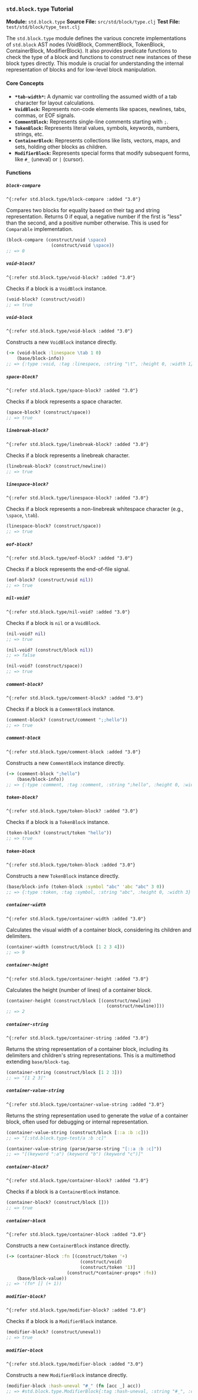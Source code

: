 ### `std.block.type` Tutorial

**Module:** `std.block.type`
**Source File:** `src/std/block/type.clj`
**Test File:** `test/std/block/type_test.clj`

The `std.block.type` module defines the various concrete implementations of `std.block` AST nodes (VoidBlock, CommentBlock, TokenBlock, ContainerBlock, ModifierBlock). It also provides predicate functions to check the type of a block and functions to construct new instances of these block types directly. This module is crucial for understanding the internal representation of blocks and for low-level block manipulation.

#### Core Concepts

*   **`*tab-width*`:** A dynamic var controlling the assumed width of a tab character for layout calculations.
*   **`VoidBlock`:** Represents non-code elements like spaces, newlines, tabs, commas, or EOF signals.
*   **`CommentBlock`:** Represents single-line comments starting with `;`.
*   **`TokenBlock`:** Represents literal values, symbols, keywords, numbers, strings, etc.
*   **`ContainerBlock`:** Represents collections like lists, vectors, maps, and sets, holding other blocks as children.
*   **`ModifierBlock`:** Represents special forms that modify subsequent forms, like `#_` (uneval) or `|` (cursor).

#### Functions

##### `block-compare`

`^{:refer std.block.type/block-compare :added "3.0"}`

Compares two blocks for equality based on their tag and string representation. Returns 0 if equal, a negative number if the first is "less" than the second, and a positive number otherwise. This is used for `Comparable` implementation.

```clojure
(block-compare (construct/void \space)
                 (construct/void \space))
;; => 0
```

##### `void-block?`

`^{:refer std.block.type/void-block? :added "3.0"}`

Checks if a block is a `VoidBlock` instance.

```clojure
(void-block? (construct/void))
;; => true
```

##### `void-block`

`^{:refer std.block.type/void-block :added "3.0"}`

Constructs a new `VoidBlock` instance directly.

```clojure
(-> (void-block :linespace \tab 1 0)
    (base/block-info))
;; => {:type :void, :tag :linespace, :string "\t", :height 0, :width 1}
```

##### `space-block?`

`^{:refer std.block.type/space-block? :added "3.0"}`

Checks if a block represents a space character.

```clojure
(space-block? (construct/space))
;; => true
```

##### `linebreak-block?`

`^{:refer std.block.type/linebreak-block? :added "3.0"}`

Checks if a block represents a linebreak character.

```clojure
(linebreak-block? (construct/newline))
;; => true
```

##### `linespace-block?`

`^{:refer std.block.type/linespace-block? :added "3.0"}`

Checks if a block represents a non-linebreak whitespace character (e.g., `\space`, `\tab`).

```clojure
(linespace-block? (construct/space))
;; => true
```

##### `eof-block?`

`^{:refer std.block.type/eof-block? :added "3.0"}`

Checks if a block represents the end-of-file signal.

```clojure
(eof-block? (construct/void nil))
;; => true
```

##### `nil-void?`

`^{:refer std.block.type/nil-void? :added "3.0"}`

Checks if a block is `nil` or a `VoidBlock`.

```clojure
(nil-void? nil)
;; => true

(nil-void? (construct/block nil))
;; => false

(nil-void? (construct/space))
;; => true
```

##### `comment-block?`

`^{:refer std.block.type/comment-block? :added "3.0"}`

Checks if a block is a `CommentBlock` instance.

```clojure
(comment-block? (construct/comment ";;hello"))
;; => true
```

##### `comment-block`

`^{:refer std.block.type/comment-block :added "3.0"}`

Constructs a new `CommentBlock` instance directly.

```clojure
(-> (comment-block ";hello")
    (base/block-info))
;; => {:type :comment, :tag :comment, :string ";hello", :height 0, :width 6}
```

##### `token-block?`

`^{:refer std.block.type/token-block? :added "3.0"}`

Checks if a block is a `TokenBlock` instance.

```clojure
(token-block? (construct/token "hello"))
;; => true
```

##### `token-block`

`^{:refer std.block.type/token-block :added "3.0"}`

Constructs a new `TokenBlock` instance directly.

```clojure
(base/block-info (token-block :symbol "abc" 'abc "abc" 3 0))
;; => {:type :token, :tag :symbol, :string "abc", :height 0, :width 3}
```

##### `container-width`

`^{:refer std.block.type/container-width :added "3.0"}`

Calculates the visual width of a container block, considering its children and delimiters.

```clojure
(container-width (construct/block [1 2 3 4]))
;; => 9
```

##### `container-height`

`^{:refer std.block.type/container-height :added "3.0"}`

Calculates the height (number of lines) of a container block.

```clojure
(container-height (construct/block [(construct/newline)
                                      (construct/newline)]))
;; => 2
```

##### `container-string`

`^{:refer std.block.type/container-string :added "3.0"}`

Returns the string representation of a container block, including its delimiters and children's string representations. This is a multimethod extending `base/block-tag`.

```clojure
(container-string (construct/block [1 2 3]))
;; => "[1 2 3]"
```

##### `container-value-string`

`^{:refer std.block.type/container-value-string :added "3.0"}`

Returns the string representation used to generate the *value* of a container block, often used for debugging or internal representation.

```clojure
(container-value-string (construct/block [::a :b :c]))
;; => "[:std.block.type-test/a :b :c]"

(container-value-string (parse/parse-string "[::a :b :c]"))
;; => "[(keyword ":a") (keyword "b") (keyword "c")]"
```

##### `container-block?`

`^{:refer std.block.type/container-block? :added "3.0"}`

Checks if a block is a `ContainerBlock` instance.

```clojure
(container-block? (construct/block []))
;; => true
```

##### `container-block`

`^{:refer std.block.type/container-block :added "3.0"}`

Constructs a new `ContainerBlock` instance directly.

```clojure
(-> (container-block :fn [(construct/token '+)
                            (construct/void)
                            (construct/token '1)]
                       (construct/*container-props* :fn))
    (base/block-value))
;; => '(fn* [] (+ 1))
```

##### `modifier-block?`

`^{:refer std.block.type/modifier-block? :added "3.0"}`

Checks if a block is a `ModifierBlock` instance.

```clojure
(modifier-block? (construct/uneval))
;; => true
```

##### `modifier-block`

`^{:refer std.block.type/modifier-block :added "3.0"}`

Constructs a new `ModifierBlock` instance directly.

```clojure
(modifier-block :hash-uneval "#_" (fn [acc _] acc))
;; => #std.block.type.ModifierBlock{:tag :hash-uneval, :string "#_", :command #function[...]}
```